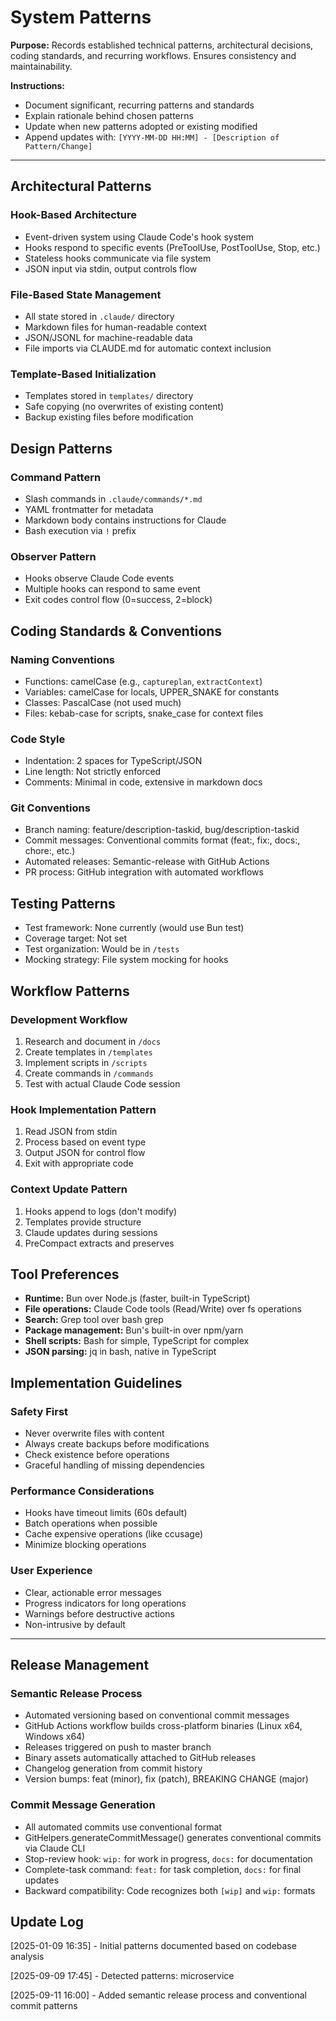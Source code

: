 # System Patterns

**Purpose:** Records established technical patterns, architectural decisions, coding standards, and recurring workflows. Ensures consistency and maintainability.

**Instructions:**
- Document significant, recurring patterns and standards
- Explain rationale behind chosen patterns
- Update when new patterns adopted or existing modified
- Append updates with: `[YYYY-MM-DD HH:MM] - [Description of Pattern/Change]`

---

## Architectural Patterns

### Hook-Based Architecture
- Event-driven system using Claude Code's hook system
- Hooks respond to specific events (PreToolUse, PostToolUse, Stop, etc.)
- Stateless hooks communicate via file system
- JSON input via stdin, output controls flow

### File-Based State Management
- All state stored in `.claude/` directory
- Markdown files for human-readable context
- JSON/JSONL for machine-readable data
- File imports via CLAUDE.md for automatic context inclusion

### Template-Based Initialization
- Templates stored in `templates/` directory
- Safe copying (no overwrites of existing content)
- Backup existing files before modification

## Design Patterns

### Command Pattern
- Slash commands in `.claude/commands/*.md`
- YAML frontmatter for metadata
- Markdown body contains instructions for Claude
- Bash execution via `!` prefix

### Observer Pattern
- Hooks observe Claude Code events
- Multiple hooks can respond to same event
- Exit codes control flow (0=success, 2=block)

## Coding Standards & Conventions

### Naming Conventions
- Functions: camelCase (e.g., `captureplan`, `extractContext`)
- Variables: camelCase for locals, UPPER_SNAKE for constants
- Classes: PascalCase (not used much)
- Files: kebab-case for scripts, snake_case for context files

### Code Style
- Indentation: 2 spaces for TypeScript/JSON
- Line length: Not strictly enforced
- Comments: Minimal in code, extensive in markdown docs

### Git Conventions
- Branch naming: feature/description-taskid, bug/description-taskid
- Commit messages: Conventional commits format (feat:, fix:, docs:, chore:, etc.)
- Automated releases: Semantic-release with GitHub Actions
- PR process: GitHub integration with automated workflows

## Testing Patterns

- Test framework: None currently (would use Bun test)
- Coverage target: Not set
- Test organization: Would be in `/tests`
- Mocking strategy: File system mocking for hooks

## Workflow Patterns

### Development Workflow
1. Research and document in `/docs`
2. Create templates in `/templates`
3. Implement scripts in `/scripts`
4. Create commands in `/commands`
5. Test with actual Claude Code session

### Hook Implementation Pattern
1. Read JSON from stdin
2. Process based on event type
3. Output JSON for control flow
4. Exit with appropriate code

### Context Update Pattern
1. Hooks append to logs (don't modify)
2. Templates provide structure
3. Claude updates during sessions
4. PreCompact extracts and preserves

## Tool Preferences

- **Runtime:** Bun over Node.js (faster, built-in TypeScript)
- **File operations:** Claude Code tools (Read/Write) over fs operations
- **Search:** Grep tool over bash grep
- **Package management:** Bun's built-in over npm/yarn
- **Shell scripts:** Bash for simple, TypeScript for complex
- **JSON parsing:** jq in bash, native in TypeScript

## Implementation Guidelines

### Safety First
- Never overwrite files with content
- Always create backups before modifications
- Check existence before operations
- Graceful handling of missing dependencies

### Performance Considerations
- Hooks have timeout limits (60s default)
- Batch operations when possible
- Cache expensive operations (like ccusage)
- Minimize blocking operations

### User Experience
- Clear, actionable error messages
- Progress indicators for long operations
- Warnings before destructive actions
- Non-intrusive by default

---

## Release Management

### Semantic Release Process
- Automated versioning based on conventional commit messages
- GitHub Actions workflow builds cross-platform binaries (Linux x64, Windows x64)
- Releases triggered on push to master branch
- Binary assets automatically attached to GitHub releases
- Changelog generation from commit history
- Version bumps: feat (minor), fix (patch), BREAKING CHANGE (major)

### Commit Message Generation
- All automated commits use conventional format
- GitHelpers.generateCommitMessage() generates conventional commits via Claude CLI
- Stop-review hook: `wip:` for work in progress, `docs:` for documentation
- Complete-task command: `feat:` for task completion, `docs:` for final updates
- Backward compatibility: Code recognizes both `[wip]` and `wip:` formats

## Update Log

[2025-01-09 16:35] - Initial patterns documented based on codebase analysis

[2025-09-09 17:45] - Detected patterns: microservice

[2025-09-11 16:00] - Added semantic release process and conventional commit patterns